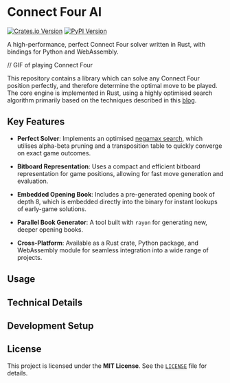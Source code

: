# Connect Four AI

[![Crates.io Version](https://img.shields.io/crates/v/connect-four-ai)](https://crates.io/crates/connect-four-ai)
[![PyPI Version](https://img.shields.io/pypi/v/connect-four-ai)](https://crates.io/crates/connect-four-ai)

A high-performance, perfect Connect Four solver written in Rust, with bindings for Python and WebAssembly.

// GIF of playing Connect Four

This repository contains a library which can solve any Connect Four position perfectly,
and therefore determine the optimal move to be played.
The core engine is implemented in Rust, using a highly optimised search algorithm
primarily based on the techniques described in this [blog](http://blog.gamesolver.org/).

## Key Features

- **Perfect Solver**: Implements an optimised [negamax search](https://en.wikipedia.org/wiki/Negamax),
  which utilises alpha-beta pruning and a transposition table to quickly converge on
  exact game outcomes.

- **Bitboard Representation**: Uses a compact and efficient bitboard representation for
  game positions, allowing for fast move generation and evaluation.

- **Embedded Opening Book**: Includes a pre-generated opening book of depth 8, which is
  embedded directly into the binary for instant lookups of early-game solutions.

- **Parallel Book Generator**: A tool built with `rayon` for generating new, deeper
  opening books.

- **Cross-Platform**: Available as a Rust crate, Python package, and WebAssembly module for
  seamless integration into a wide range of projects.

## Usage
<!-- 
- Simple installation & usage details of the library for Rust, Python, and WASM

-->


## Technical Details
<!-- 

-->

## Development Setup
<!-- 

-->

## License

This project is licensed under the **MIT License**. See the [`LICENSE`](./LICENSE) file for details.
